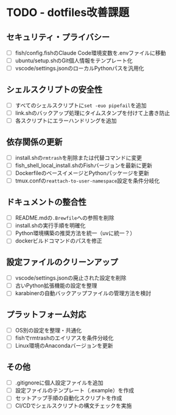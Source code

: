 # TODO - dotfiles改善課題

## セキュリティ・プライバシー
- [ ] fish/config.fishのClaude Code環境変数を.envファイルに移動
- [ ] ubuntu/setup.shのGit個人情報をテンプレート化
- [ ] vscode/settings.jsonのローカルPythonパスを汎用化

## シェルスクリプトの安全性
- [ ] すべてのシェルスクリプトに`set -euo pipefail`を追加
- [ ] link.shのバックアップ処理にタイムスタンプを付けて上書き防止
- [ ] 各スクリプトにエラーハンドリングを追加

## 依存関係の更新
- [ ] install.shの`rmtrash`を削除または代替コマンドに変更
- [ ] fish_shell_local_install.shのFishバージョンを最新に更新
- [ ] DockerfileのベースイメージとPythonパッケージを更新
- [ ] tmux.confの`reattach-to-user-namespace`設定を条件分岐化

## ドキュメントの整合性
- [ ] README.mdの`.Brewfile`への参照を削除
- [ ] install.shの実行手順を明確化
- [ ] Python環境構築の推奨方法を統一（uvに統一？）
- [ ] dockerビルドコマンドのパスを修正

## 設定ファイルのクリーンアップ
- [ ] vscode/settings.jsonの廃止された設定を削除
- [ ] 古いPython拡張機能の設定を整理
- [ ] karabinerの自動バックアップファイルの管理方法を検討

## プラットフォーム対応
- [ ] OS別の設定を整理・共通化
- [ ] fishでrmtrashのエイリアスを条件分岐化
- [ ] Linux環境のAnacondaバージョンを更新

## その他
- [ ] .gitignoreに個人設定ファイルを追加
- [ ] 設定ファイルのテンプレート（.example）を作成
- [ ] セットアップ手順の自動化スクリプトを作成
- [ ] CI/CDでシェルスクリプトの構文チェックを実施